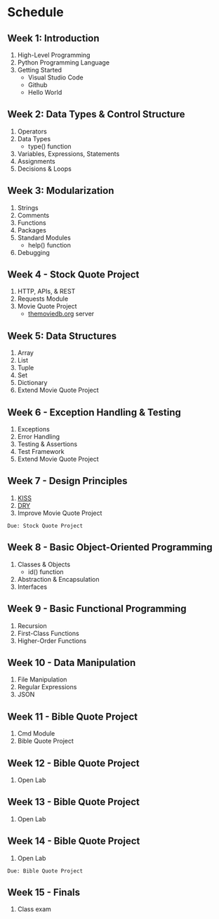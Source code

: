 # Schedule

## Week 1: Introduction
1. High-Level Programming
2. Python Programming Language
3. Getting Started
   * Visual Studio Code
   * Github
   * Hello World

## Week 2: Data Types & Control Structure
1. Operators
2. Data Types
   - type() function
3. Variables, Expressions, Statements
4. Assignments
5. Decisions & Loops

## Week 3: Modularization
1. Strings
2. Comments
3. Functions
4. Packages
5. Standard Modules
   - help() function
6. Debugging

## Week 4 - Stock Quote Project
1. HTTP, APIs, & REST
2. Requests Module
3. Movie Quote Project
   - [themoviedb.org](themoviedb.org) server

## Week 5: Data Structures
1. Array
2. List
3. Tuple
4. Set
5. Dictionary
6. Extend Movie Quote Project

## Week 6 - Exception Handling & Testing
1. Exceptions
2. Error Handling
3. Testing & Assertions
4. Test Framework
5. Extend Movie Quote Project

## Week 7 - Design Principles
1. [KISS](https://dzone.com/articles/software-design-principles-dry-and-kiss)
2. [DRY](https://dzone.com/articles/software-design-principles-dry-and-kiss)
4. Improve Movie Quote Project

`Due: Stock Quote Project`

## Week 8 - Basic Object-Oriented Programming
1. Classes & Objects
   - id() function
2. Abstraction & Encapsulation
3. Interfaces

## Week 9 - Basic Functional Programming
1. Recursion
2. First-Class Functions
3. Higher-Order Functions

## Week 10 - Data Manipulation
1. File Manipulation
2. Regular Expressions
3. JSON

## Week 11 - Bible Quote Project
1. Cmd Module
2. Bible Quote Project

## Week 12 - Bible Quote Project
1. Open Lab

## Week 13 - Bible Quote Project
1. Open Lab

## Week 14 - Bible Quote Project
1. Open Lab

`Due: Bible Quote Project`

## Week 15 - Finals
1. Class exam
